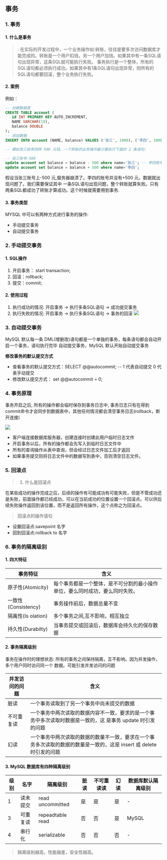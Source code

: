 ## 事务
### 1. 事务

#### 1. 什么是事务

> : 在实际的开发过程中，一个业务操作如:转账，往往是要多次访问数据库才能完成的。转账是一个用户扣钱，另一个用户加钱。如果其中有一条SQL语句出现异常，这条SQL就可能执行失败。
> 事务执行是一个整体，所有的SQL语句都必须执行成功。如果其中有1条SQL语句出现异常，则所有的SQL语句都要回滚，整个业务执行失败。

#### 2. 案例
例如：

```sql
-- 创建数据表
CREATE TABLE account (
   id INT PRIMARY KEY AUTO_INCREMENT,
   NAME VARCHAR(10),
   balance DOUBLE
);
-- 添加数据
INSERT INTO account (NAME, balance) VALUES ('张三', 1000), ('李四', 1000);

-- 模拟张三给李四转 500 元钱，一个转账的业务操作最少要执行下面的 2 条语句: 

-- 张三账号-500
update account set balance = balance - 500 where name='张三'; -- 李四账号+500
update account set balance = balance + 500 where name='李四';

```
假设当张三账号上-500 元,服务器崩溃了。李四的账号并没有+500 元，数据就出现问题了。我们需要保证其中 一条SQL语句出现问题，整个转账就算失败。只有两条SQL都成功了转账才算成功。这个时候就需要用到事务.
#### 3. 事务类型
MYSQL 中可以有两种方式进行事务的操作: 

- 手动提交事务
- 自动提交事务

### 2. 手动提交事务

#### 1. SQL操作

1. 开启事务： start transaction;
2. 回滚：rollback;
3. 提交：commit;

#### 2. 使用过程

1. 执行成功的情况: 开启事务 -> 执行多条SQL语句 -> 成功提交事务
2. 执行失败的情况: 开启事务 -> 执行多条SQL语句 -> 事务的回滚
    ![](https://imagerepos.oss-cn-beijing.aliyuncs.com/images/20190927101936.png)

### 3. 自动提交事务
MySQL 默认每一条 DML(增删改)语句都是一个单独的事务，每条语句都会自动开启一个事务，语句执行完毕 自动提交事务，MySQL 默认开始自动提交事务

**修改事务的默认提交方式**
- 查看事务的默认提交方式：SELECT @@autocommit; -- 1 代表自动提交  0 代表手动提交
- 修改默认提交方式： set @@autocommit = 0;

### 4. 事务原理

事务开启之后, 所有的操作都会临时保存到事务日志中, 事务日志只有在得到commit命令才会同步到数据表中，其他任何情况都会清空事务日志(rollback，断开连接)

![](https://imagerepos.oss-cn-beijing.aliyuncs.com/images/20190927102732.png)

- 客户端连接数据库服务器，创建连接时创建此用户临时日志文件
- 开启事务以后，所有的操作都会先写入到临时日志文件中
- 所有的查询操作从表中查询，但会经过日志文件加工后才返回
- 如果事务提交则将日志文件中的数据写到表中，否则清空日志文件。


### 5. 回滚点

> 1. 什么是回滚点

在某些成功的操作完成之后，后续的操作有可能成功有可能失败，但是不管成功还是失败，前面操作都已经成功，可以在当前成功的位置设置一个回滚点。可以供后续失败操作返回到该位置，而不是返回所有操作，这个点称之为回滚点。

> 回滚点的操作语句

- 设置回滚点:savepoint 名字
- 回到回滚点:rollback to 名字

### 6. 事务的隔离级别
#### 1. 四大特征
| 事务特征| 含义|
| ---- | ---- |
|   原子性(Atomicity)   |   每个事务都是一个整体，是不可分割的最小操作单位，要么同时成功，要么同时失败。   |
|  一致性(Consistency)    |  事务操作前后，数据总量不变    |
|  隔离性(Is olation)    |  多个事务之间,互不影响，相互独立    |
|  持久性(Durabilty)    |  当事务提交或回滚后，数据库会持久化的保存数据   |

#### 2. 事务隔离级别
事务在操作时的理想状态: 所有的事务之间保持隔离，互不影响。因为并发操作，多个用户同时访问同一个 数据。可能引发并发访问的问题

| 并发访问的问题| 含义|
| ---- | ---- |
|   脏读  |   一个事务读取到了另一个事务中尚未提交的数据   |
|  不可重复读  |  一个事务中两次读取的数据内容不一致，要求的是一个事务中多次读取时数据是一致的，这 是事务 update 时引发的问题    |
|  幻读   |  一个事务中两次读取的数据的数量不一致，要求在一个事务多次读取的数据的数量是一致的，这是 insert 或 delete 时引发的问题    |

#### 3.  MySQL 数据库有四种隔离级别
| 级别| 名字| 隔离级别| 脏读 | 不可重读读 | 幻读 | 数据库默认隔离级别 | 
| ---- | ---- | ---- | ---- | ---- | ---- | ---- |
|   1  |   读未提交 |  read uncommitted  |   是 |  是 |   是 |  -  |  |   2  |   读已提交 |  read committed  |   否 |  是 |   是 |  Oracle 和 SQL Server  |  
|   3  |   可重复读 |  repeadtable read  |   否 |  否 |   是 |  MySQL |  
|   4  |   串行化 |  serializable  |   否 |  否 |   否 |  -  |   

> 隔离级别越高，性能越差，安全性越高。
